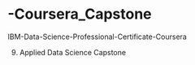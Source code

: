# -Coursera_Capstone
IBM-Data-Science-Professional-Certificate-Coursera<br>

9. Applied Data Science Capstone
